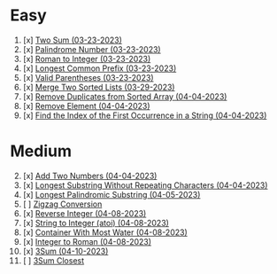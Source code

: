 # Easy

1. [x] [Two Sum (03-23-2023)](easy/two_sum.py)
9. [x] [Palindrome Number (03-23-2023)](easy/palindrome_number.py)
13. [x] [Roman to Integer (03-23-2023)](easy/roman_to_integer.py)
14. [x] [Longest Common Prefix (03-23-2023)](easy/longest_common_prefix.py)
20. [x] [Valid Parentheses (03-23-2023)](easy/valid_parentheses.py)
21. [x] [Merge Two Sorted Lists (03-29-2023)](easy/merge_two_sorted_lists.py)
26. [x] [Remove Duplicates from Sorted Array (04-04-2023)](easy/remove_duplicates_from_sorted_array.py)
27. [x] [Remove Element (04-04-2023)](easy/remove_element.py)
28. [x] [Find the Index of the First Occurrence in a String (04-04-2023)](easy/find_the_index_of_the_first_occurrence_in_a_string.py)

# Medium

2. [x] [Add Two Numbers (04-04-2023)](medium/add_two_numbers.py)
3. [x] [Longest Substring Without Repeating Characters (04-04-2023)](medium/longest_substring_without_repeating_characters.py)
5. [x] [Longest Palindromic Substring (04-05-2023)](medium/longest_palindromic_substring.py)
6. [ ] [Zigzag Conversion](medium/zigzag_conversion.py)
7. [x] [Reverse Integer (04-08-2023)](medium/reverse_integer.py)
8. [x] [String to Integer (atoi) (04-08-2023)](medium/string_to_integer.py)
11. [x] [Container With Most Water (04-08-2023)](medium/container_with_most_water.py)
12. [x] [Integer to Roman (04-08-2023)](medium/integer_to_roman.py)
15. [x] [3Sum (04-10-2023)](medium/3sum.py)
16. [ ] [3Sum Closest](medium/3sum_closest.py)
